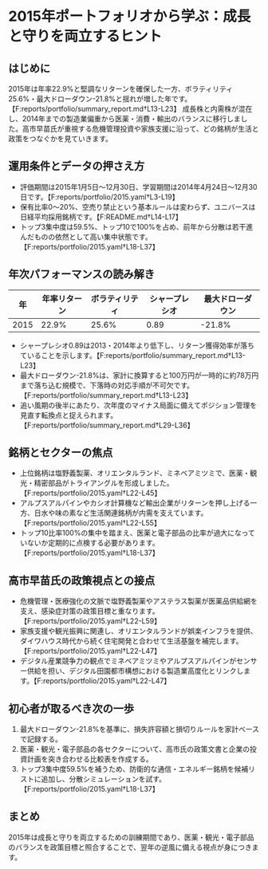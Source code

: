 # 2015年ポートフォリオから学ぶ：成長と守りを両立するヒント

## はじめに
2015年は年率22.9%と堅調なリターンを確保した一方、ボラティリティ25.6%・最大ドローダウン-21.8%と揺れが増した年です。【F:reports/portfolio/summary_report.md†L13-L23】 成長株と内需株が混在し、2014年までの製造業偏重から医薬・消費・輸出のバランスに移行しました。高市早苗氏が重視する危機管理投資や家族支援に沿って、どの銘柄が生活と政策をつなぐかを見ていきます。

## 運用条件とデータの押さえ方
- 評価期間は2015年1月5日〜12月30日、学習期間は2014年4月24日〜12月30日です。【F:reports/portfolio/2015.yaml†L3-L19】
- 保有比率0〜20%、空売り禁止という基本ルールは変わらず、ユニバースは日経平均採用銘柄です。【F:README.md†L14-L17】
- トップ3集中度は59.5%、トップ10で100%を占め、前年から分散は若干進んだものの依然として高い集中状態です。【F:reports/portfolio/2015.yaml†L18-L37】

## 年次パフォーマンスの読み解き
| 年 | 年率リターン | ボラティリティ | シャープレシオ | 最大ドローダウン |
|---|---|---|---|---|
| 2015 | 22.9% | 25.6% | 0.89 | -21.8% |

- シャープレシオ0.89は2013・2014年より低下し、リターン獲得効率が落ちていることを示します。【F:reports/portfolio/summary_report.md†L13-L23】
- 最大ドローダウン-21.8%は、家計に換算すると100万円が一時的に約78万円まで落ち込む規模で、下落時の対応手順が不可欠です。【F:reports/portfolio/summary_report.md†L13-L23】
- 追い風期の後半にあたり、次年度のマイナス局面に備えてポジション管理を見直す転換点と捉えられます。【F:reports/portfolio/summary_report.md†L29-L36】

## 銘柄とセクターの焦点
- 上位銘柄は塩野義製薬、オリエンタルランド、ミネベアミツミで、医薬・観光・精密部品がトライアングルを形成しました。【F:reports/portfolio/2015.yaml†L22-L45】
- アルプスアルパインやカシオ計算機など輸出企業がリターンを押し上げる一方、日水や味の素など生活関連銘柄が内需を支えています。【F:reports/portfolio/2015.yaml†L22-L55】
- トップ10比率100%の集中を踏まえ、医薬と電子部品の比率が過大になっていないか定期的に点検する必要があります。【F:reports/portfolio/2015.yaml†L18-L37】

## 高市早苗氏の政策視点との接点
- 危機管理・医療強化の文脈で塩野義製薬やアステラス製薬が医薬品供給網を支え、感染症対策の政策目標と重なります。【F:reports/portfolio/2015.yaml†L22-L59】
- 家族支援や観光振興に関連し、オリエンタルランドが娯楽インフラを提供、ダイワハウス時代から続く住宅開発と合わせて生活基盤を補完します。【F:reports/portfolio/2015.yaml†L22-L47】
- デジタル産業競争力の観点でミネベアミツミやアルプスアルパインがセンサー供給を担い、デジタル田園都市構想における製造業高度化とリンクします。【F:reports/portfolio/2015.yaml†L22-L47】

## 初心者が取るべき次の一歩
1. 最大ドローダウン-21.8%を基準に、損失許容額と損切りルールを家計ベースで記録する。
2. 医薬・観光・電子部品の各セクターについて、高市氏の政策文書と企業の投資計画を突き合わせる比較表を作成する。
3. トップ3集中度59.5%を補うため、防衛的な通信・エネルギー銘柄を候補リストに追加し、分散シミュレーションを試す。【F:reports/portfolio/2015.yaml†L18-L37】

## まとめ
2015年は成長と守りを両立するための訓練期間であり、医薬・観光・電子部品のバランスを政策目標と照合することで、翌年の逆風に備える視点が身につきます。

